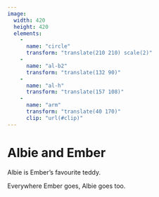 ```yaml
---
image:
  width: 420
  height: 420
  elements:
    -
      name: "circle"
      transform: "translate(210 210) scale(2)"
    -
      name: "al-b2"
      transform: "translate(132 90)"
    -
      name: "al-h"
      transform: "translate(157 108)"
    -
      name: "arm"
      transform: "translate(40 170)"
      clip: "url(#clip)"
---
```

# Albie and Ember

Albie is Ember’s favourite teddy.

Everywhere Ember goes, Albie goes too.
